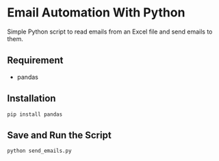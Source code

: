 # Email Automation With Python
Simple Python script to read emails from an Excel file and send emails to them.

## Requirement
- pandas
  
## Installation  
`pip install pandas`

## Save and Run the Script
`python send_emails.py`
